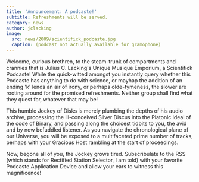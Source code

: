 ```yaml
---
title: 'Announcement: A podcaste!'
subtitle: Refreshments will be served.
category: news
author: jclacking
image:
  src: news/2009/scientifick_podcaste.jpg
  caption: (podcast not actually available for gramophone)
---
```

Welcome, curious brethren, to the steam-trunk of compartments and crannies that is Julius C. Lacking's Unique Musique Emporium, a Scientifick Podcaste! While the quick-witted amongst you instantly query whether this Podcaste has anything to do with science, or mayhap the addition of an ending 'k' lends an air of irony, or perhaps olde-tymeness, the slower are rooting around for the promised refreshments. Neither group shall find what they quest for, whatever that may be!

This humble Jockey of Disks is merely plumbing the depths of his audio archive, processing the ill-conceived Silver Discus into the Platonic ideal of the code of Binary, and passing along the choicest tidbits to you, the avid and by now befuddled listener. As you navigate the chronological plane of our Universe, you will be exposed to a multifaceted prime number of tracks, perhaps with your Gracious Host rambling at the start of proceedings.

Now, begone all of you, the Jockey grows tired. Subscribulate to the RSS (which stands for Rectified Station Selector, I am told) with your favorite Podcaste Application Device and allow your ears to witness this magnificence!
